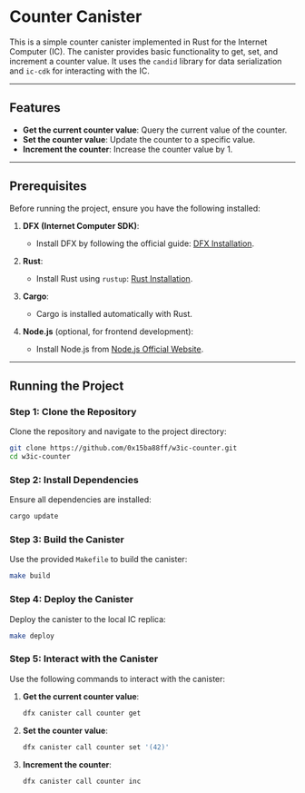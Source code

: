 # Counter Canister

This is a simple counter canister implemented in Rust for the Internet Computer (IC). The canister provides basic functionality to get, set, and increment a counter value. It uses the `candid` library for data serialization and `ic-cdk` for interacting with the IC.

---

## Features

- **Get the current counter value**: Query the current value of the counter.
- **Set the counter value**: Update the counter to a specific value.
- **Increment the counter**: Increase the counter value by 1.

---

## Prerequisites

Before running the project, ensure you have the following installed:

1. **DFX (Internet Computer SDK)**:
   - Install DFX by following the official guide: [DFX Installation](https://smartcontracts.org/docs/developers-guide/install-upgrade-remove.html).

2. **Rust**:
   - Install Rust using `rustup`: [Rust Installation](https://www.rust-lang.org/tools/install).

3. **Cargo**:
   - Cargo is installed automatically with Rust.

4. **Node.js** (optional, for frontend development):
   - Install Node.js from [Node.js Official Website](https://nodejs.org/).

---

## Running the Project

### Step 1: Clone the Repository
Clone the repository and navigate to the project directory:
```bash
git clone https://github.com/0x15ba88ff/w3ic-counter.git
cd w3ic-counter
```

### Step 2: Install Dependencies
Ensure all dependencies are installed:
```bash
cargo update
```

### Step 3: Build the Canister
Use the provided `Makefile` to build the canister:
```bash
make build
```

### Step 4: Deploy the Canister
Deploy the canister to the local IC replica:
```bash
make deploy
```

### Step 5: Interact with the Canister
Use the following commands to interact with the canister:

1. **Get the current counter value**:
   ```bash
   dfx canister call counter get
   ```

2. **Set the counter value**:
   ```bash
   dfx canister call counter set '(42)'
   ```

3. **Increment the counter**:
   ```bash
   dfx canister call counter inc
   ```
